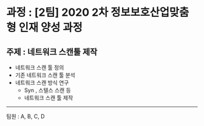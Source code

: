 # 과정 : [2팀] 2020 2차 정보보호산업맞춤형 인재 양성 과정    

## 주제 : 네트워크 스캔툴 제작  

- 네트워크 스캔 툴 정의  
- 기존 네트워크 스캔 툴 분석   
- 네트워크 스캔 방식 연구  
   - Syn , 스텔스 스캔 등
   - 네트워크 스캔 툴 제작

---
팀원 : A, B, C, D